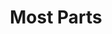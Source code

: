 ---
title: 'Most Parts'
icon: 'icon.png'

content:
    items: 
        - '@page.children': '/tech'
    order:
        by: header.taxonomy.partcount
        dir: desc
    filter:
        published: true
        type: 'tech'
    limit: 12
---